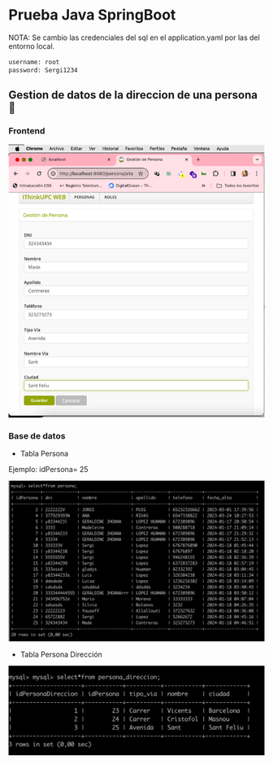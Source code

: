 # Prueba Java SpringBoot

NOTA: Se cambio las credenciales del sql en el application.yaml por las del entorno local.  
```
username: root
password: Sergi1234
```
## Gestion de datos de la direccion de una persona 🚀

### Frontend
![img2.png](img%2Fimg2.png)
### Base de datos
- Tabla Persona

Ejemplo: idPersona= 25

![img5.png](img%2Fimg5.png)

- Tabla Persona Dirección

![img4.png](img%2Fimg4.png)






